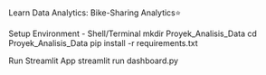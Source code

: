 Learn Data Analytics: Bike-Sharing Analytics⭐

Setup Environment - Shell/Terminal
mkdir Proyek_Analisis_Data
cd Proyek_Analisis_Data
pip install -r requirements.txt

Run Streamlit App
streamlit run dashboard.py
